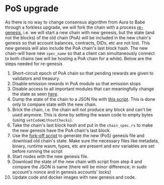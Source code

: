 # PoS upgrade
As there is no way to change consensus algorithm from Aura to Babe through a forkless upgrade, we will fork the chain with 
a process [re-genesis](https://github.com/paritytech/substrate/issues/7458), i.e. we will start a new chain with new 
genesis, but the state (and not the blocks) of the old chain (PoA) will be included in the new chain's genesis so that account balances, 
contracts, DIDs, etc are not lost. This new genesis will also include the PoA chain's last block hash. The new chain-will have 
new `spec_name` so that a client can simultaneously connect to both chains (we will be hosting a PoA chain for a while). Below 
are the steps needed for re-genesis
1. Short-circuit epoch of PoA chain so that pending rewards are given to validators and treasury.
2. Disable emission rewards in PoA module so that emission stops
3. Disable access to all important modules that can meaningfully change the state as seen [here](https://github.com/paritytech/dock-substrate/blob/pre-brick-chain/runtime/src/lib.rs#L721).
4. Dump the state of the chain to a JSON file with [this script](https://github.com/paritytech/sdk/blob/master/scripts/dump_state.js). This is done only to compare state with the new chain.
5. Brick the chain, i.e. the chain will not produce any block and can't be used anymore. This is done by setting the wasm code to empty bytes (using `setCodeWithoutChecks`).
6. Take the chain's last block hash and put in the `chain_spec.rs` to make the new genesis have the PoA chain's last block.
7. Use the [fork-off script](https://github.com/lovesh/fork-off-substrate) to generate the new (PoS) genesis file and download old 
chain's state. Make sure the necessary files like metadata, binary, runtime wasm, types, etc are present and env variables are set before 
running the script  
8. Start nodes with the new genesis file.
9. Download the state of the new chain with script from step 4 and compare the JSON is same (there will be minor difference; in sudo account's nonce and in genesis accounts' locks)
10. Update code and docker images with new genesis and code.